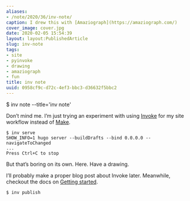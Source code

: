 ```yaml
---
aliases:
- /note/2020/36/inv-note/
caption: I drew this with [Amaziograph](https://amaziograph.com/)
cover_image: cover.jpg
date: 2020-02-05 15:54:39
layout: layout:PublishedArticle
slug: inv-note
tags:
- site
- pyinvoke
- drawing
- amaziograph
- fun
title: inv note
uuid: 0958cf9c-d72c-4ef3-bbc3-d36632f5bbc2
---
```


$ inv note --title='inv note'

Don’t mind me. I’m just trying an experiment with using
[Invoke](https://docs.pyinvoke.org) for my site workflow instead of
[Make](https://www.gnu.org/software/make/).

    $ inv serve
    SHOW_INFO=1 hugo server --buildDrafts --bind 0.0.0.0 --navigateToChanged
    ...
    Press Ctrl+C to stop

But that’s boring on its own. Here. Have a drawing.

I’ll probably make a proper blog post about Invoke later. Meanwhile,
checkout the docs on [Getting
started](https://docs.pyinvoke.org/en/stable/getting-started.html).

    $ inv publish